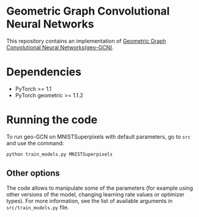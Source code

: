 # Geometric Graph Convolutional Neural Networks

This repository contains an implementation of [Geometric Graph Convolutional Neural Networks(geo-GCN)](https://arxiv.org/abs/1909.05310).

# Dependencies

- PyTorch >= 1.1
- PyTorch geometric >= 1.1.2

# Running the code

To run geo-GCN on MNISTSuperpixels with default parameters, go to `src` and use the command:

```python
python train_models.py MNISTSuperpixels
```
 

## Other options

The code allows to manipulate some of the parameters (for example using other versions of the model, changing learning rate values or optimizer types). For more information, see the list of available arguments in `src/train_models.py` file.
